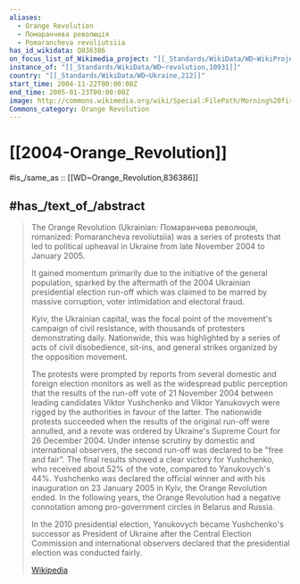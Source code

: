 ```yaml
---
aliases:
  - Orange Revolution
  - Помаранчева революція
  - Pomarancheva revoliutsiia
has_id_wikidata: Q836386
on_focus_list_of_Wikimedia_project: "[[_Standards/WikiData/WD~WikiProject_Ukraine,10780973]]"
instance_of: "[[_Standards/WikiData/WD~revolution,10931]]"
country: "[[_Standards/WikiData/WD~Ukraine,212]]"
start_time: 2004-11-22T00:00:00Z
end_time: 2005-01-23T00:00:00Z
image: http://commons.wikimedia.org/wiki/Special:FilePath/Morning%20first%20day%20of%20Orange%20Revolution.jpg
Commons_category: Orange Revolution
---
```


# [[2004-Orange_Revolution]] 

#is_/same_as :: [[WD~Orange_Revolution,836386]] 

## #has_/text_of_/abstract 

> The Orange Revolution 
> (Ukrainian: Помаранчева революція, romanized: Pomarancheva revoliutsiia) 
> was a series of protests that led to political upheaval in Ukraine 
> from late November 2004 to January 2005. 
> 
> It gained momentum primarily due to the initiative of the general population, 
> sparked by the aftermath of the 2004 Ukrainian presidential election run-off 
> which was claimed to be marred by massive corruption, voter intimidation and electoral fraud. 
> 
> Kyiv, the Ukrainian capital, was the focal point of the movement's campaign of civil resistance, 
> with thousands of protesters demonstrating daily. 
> Nationwide, this was highlighted by a series of acts of civil disobedience, sit-ins, 
> and general strikes organized by the opposition movement.
>
> The protests were prompted by reports from several domestic and foreign election monitors as well as the widespread public perception that the results of the run-off vote of 21 November 2004 between leading candidates Viktor Yushchenko and Viktor Yanukovych were rigged by the authorities in favour of the latter. The nationwide protests succeeded when the results of the original run-off were annulled, and a revote was ordered by Ukraine's Supreme Court for 26 December 2004. Under intense scrutiny by domestic and international observers, the second run-off was declared to be "free and fair". The final results showed a clear victory for Yushchenko, who received about 52% of the vote, compared to Yanukovych's 44%. Yushchenko was declared the official winner and with his inauguration on 23 January 2005 in Kyiv, the Orange Revolution ended. In the following years, the Orange Revolution had a negative connotation among pro-government circles in Belarus and Russia.
>
> In the 2010 presidential election, Yanukovych became Yushchenko's successor as President of Ukraine after the Central Election Commission and international observers declared that the presidential election was conducted fairly.
>
> [Wikipedia](https://en.wikipedia.org/wiki/Orange%20Revolution) 

